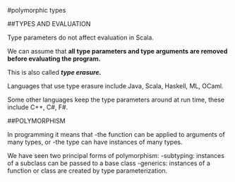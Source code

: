 #polymorphic types

##TYPES AND EVALUATION

Type parameters do not affect evaluation in Scala.

We can assume that **all type parameters and type arguments are removed before evaluating the program.**

This is also called **_type erasure._**

Languages that use type erasure include Java, Scala, Haskell, ML, OCaml.

Some other languages keep the type parameters around at run time, these include C++, C#, F#.

##POLYMORPHISM

In programming it means that
-the function can be applied to arguments of many types, or
-the type can have instances of many types.

We have seen two principal forms of polymorphism:
-subtyping: instances of a subclass can be passed to a base class
-generics: instances of a function or class are created by type parameterization.

